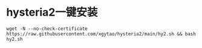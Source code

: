 # hysteria2一键安装
```shell
wget -N --no-check-certificate https://raw.githubusercontent.com/xgytao/hysteria2/main/hy2.sh && bash hy2.sh
```
